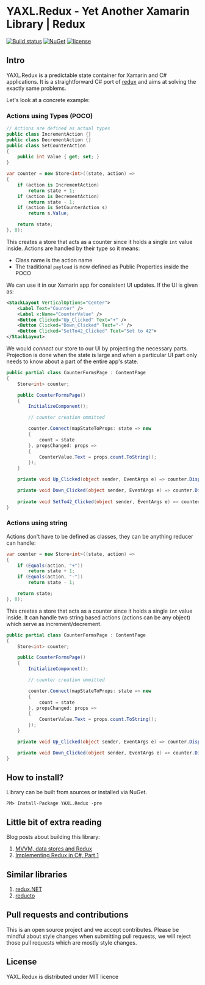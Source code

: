 # YAXL.Redux - Yet Another Xamarin Library | Redux
[![Build status](https://ci.appveyor.com/api/projects/status/fb3rycbb6mys2k8e?svg=true)](https://ci.appveyor.com/project/tpetrina/yaxl-redux)
[![NuGet](https://img.shields.io/nuget/v/YAXL.Redux.svg)]()
[![license](https://img.shields.io/github/license/mashape/apistatus.svg?maxAge=2592000)]()

## Intro

YAXL.Redux is a predictable state container for Xamarin and C# applications. It is a straightforward C# port of [redux](https://github.com/reactjs/redux) and aims at solving the exactly same problems.

Let's look at a concrete example:

### Actions using Types (POCO)

```csharp
// Actions are defined as actual types
public class IncrementAction {}
public class DecrementAction {}
public class SetCounterAction
{
    public int Value { get; set; }
}

var counter = new Store<int>((state, action) =>
{
    if (action is IncrementAction)
        return state + 1;
    if (action is DecrementAction)
        return state - 1;
    if (action is SetCounterAction s)
        return s.Value;

    return state;
}, 0);
```

This creates a store that acts as a counter since it holds a single `int` value inside. Actions are handled by their type so it means:

* Class name is the action name
* The traditional `payload` is now defined as Public Properties inside the POCO

We can use it in our Xamarin app for consistent UI updates. If the UI is given as:

```xml
<StackLayout VerticalOptions="Center">
    <Label Text="Counter" />
    <Label x:Name="CounterValue" />
    <Button Clicked="Up_Clicked" Text="+" />
    <Button Clicked="Down_Clicked" Text="-" />
    <Button Clicked="SetTo42_Clicked" Text="Set to 42">
</StackLayout>
```

We would *connect* our store to our UI by projecting the necessary parts. Projection is done when the state is large and when a particular UI part only needs to know about a part of the entire app's state.

```csharp
public partial class CounterFormsPage : ContentPage
{
    Store<int> counter;

    public CounterFormsPage()
    {
        InitializeComponent();

        // counter creation ommitted

        counter.Connect(mapStateToProps: state => new
        {
            count = state
        }, propsChanged: props =>
        {
            CounterValue.Text = props.count.ToString();
        });
    }

    private void Up_Clicked(object sender, EventArgs e) => counter.Dispatch(new IncrementAction());

    private void Down_Clicked(object sender, EventArgs e) => counter.Dispatch(new DecrementAction());
    
    private void SetTo42_Clicked(object sender, EventArgs e) => counter.Dispatch(new SetCounterAction { Value = 42 });
}
```

### Actions using string

Actions don't have to be defined as classes, they can be anything reducer can handle:

```csharp
var counter = new Store<int>((state, action) =>
{
    if (Equals(action, "+"))
        return state + 1;
    if (Equals(action, "-"))
        return state - 1;

    return state;
}, 0);

```

This creates a store that acts as a counter since it holds a single `int` value inside. It can handle two string based actions (actions can be any object) which serve as increment/decrement.

```csharp
public partial class CounterFormsPage : ContentPage
{
    Store<int> counter;

    public CounterFormsPage()
    {
        InitializeComponent();

        // counter creation ommitted

        counter.Connect(mapStateToProps: state => new
        {
            count = state
        }, propsChanged: props =>
        {
            CounterValue.Text = props.count.ToString();
        });
    }

    private void Up_Clicked(object sender, EventArgs e) => counter.Dispatch("+");

    private void Down_Clicked(object sender, EventArgs e) => counter.Dispatch("-");
}
```

## How to install?

Library can be built from sources or installed via NuGet.

    PM> Install-Package YAXL.Redux -pre
    
## Little bit of extra reading

Blog posts about building this library:

 1. [MVVM, data stores and Redux](http://massivepixel.co/blog/post/mvvm-data-redux)
 2. [Implementing Redux in C#, Part 1](http://massivepixel.co/blog/post/redux-csharp-part1)
 
## Similar libraries

 1. [redux.NET](https://github.com/GuillaumeSalles/redux.NET)
 2. [reducto](https://github.com/pshomov/reducto)

## Pull requests and contributions

This is an open source project and we accept contributes. Please be mindful about style changes when submitting pull requests, we will reject those pull requests which are mostly style changes.

## License

YAXL.Redux is distributed under MIT licence
